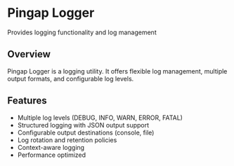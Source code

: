 # Pingap Logger

Provides logging functionality and log management

## Overview

Pingap Logger is a logging utility. It offers flexible log management, multiple output formats, and configurable log levels.

## Features

- Multiple log levels (DEBUG, INFO, WARN, ERROR, FATAL)
- Structured logging with JSON output support
- Configurable output destinations (console, file)
- Log rotation and retention policies
- Context-aware logging
- Performance optimized
